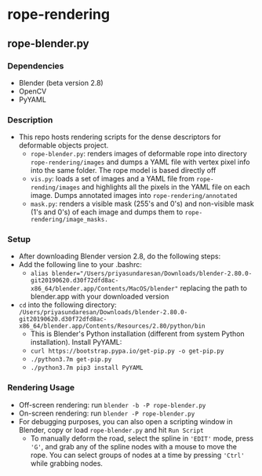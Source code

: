 # rope-rendering

## rope-blender.py
### Dependencies
* Blender (beta version 2.8)
* OpenCV
* PyYAML

### Description
* This repo hosts rendering scripts for the dense descriptors for deformable objects project. 
  * `rope-blender.py`: renders images of deformable rope into directory `rope-rendering/images` and dumps a YAML file with vertex pixel info into the same folder. The rope model is based directly off 
  * `vis.py`: loads a set of images and a YAML file from `rope-rending/images` and highlights all the pixels in the YAML file on each image. Dumps annotated images into `rope-rendering/annotated`
  * `mask.py`: renders a visible mask (255's and 0's) and non-visible mask (1's and 0's) of each image and dumps them to `rope-rendering/image_masks.`

### Setup
* After downloading Blender version 2.8, do the following steps:
* Add the following line to your .bashrc: 
  * `alias blender="/Users/priyasundaresan/Downloads/blender-2.80.0-git20190620.d30f72dfd8ac-x86_64/blender.app/Contents/MacOS/blender"` replacing the path to blender.app with your downloaded version
* `cd` into the following directory: `/Users/priyasundaresan/Downloads/blender-2.80.0-git20190620.d30f72dfd8ac-x86_64/blender.app/Contents/Resources/2.80/python/bin`
  * This is Blender's Python installation (different from system Python installation). Install PyYAML:
  * `curl https://bootstrap.pypa.io/get-pip.py -o get-pip.py`
  * `./python3.7m get-pip.py`
  * `./python3.7m pip3 install PyYAML`

### Rendering Usage
* Off-screen rendering: run `blender -b -P rope-blender.py`
* On-screen rendering: run `blender -P rope-blender.py`
* For debugging purposes, you can also open a scripting window in Blender, copy or load `rope-blender.py` and hit `Run Script`
  * To manually deform the road, select the spline in `'EDIT'` mode, press `'G'`, and grab any of the spline nodes with a mouse to move the rope. You can select groups of nodes at a time by pressing `'Ctrl'` while grabbing nodes.

